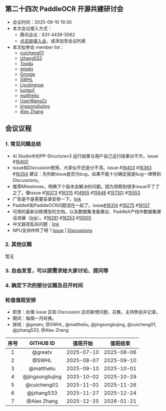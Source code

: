 ## 第二十四次 PaddleOCR 开源共建研讨会

* 会议时间：2025-09-10 19:30
* 本次会议接入方式：
    * 腾讯会议：631-4439-5062
    * [点击链接入会](https://meeting.tencent.com/dm/ZFE1oGdfaigO)，或添加至会议列表
* 本次拟参会 member list：
    * [cuicheng01](https://github.com/cuicheng01)
    * [jzhang533](https://github.com/jzhang533)
    * [Topdu](https://github.com/Topdu)
    * [greatv](https://github.com/greatv)
    * [Gmgge](https://github.com/Gmgge)
    * [SWHL](https://github.com/SWHL)
    * [Liyulingyue](https://github.com/Liyulingyue)
    * [luotao1](https://github.com/luotao1)
    * [mattheliu](https://github.com/mattheliu)
    * [UserWangZz](https://github.com/UserWangZz)
    * [jingsongliujing](https://github.com/jingsongliujing)
    * [Alex Zhang](https://github.com/openvino-book)

## 会议议程

### 1. 常见问题总结

- AI Studio中的PP-Structurev3 运行结果与用户自己运行结果对不齐。issue #[16400](https://github.com/PaddlePaddle/PaddleOCR/issues/16400)
- Issue和Discussion使用，大家似乎还是分不清。issue #[16403](https://github.com/PaddlePaddle/PaddleOCR/issues/16403) #[16363](https://github.com/PaddlePaddle/PaddleOCR/issues/16363) #[16354](https://github.com/PaddlePaddle/PaddleOCR/issues/16354) 建议：先判断issue是否为bug，如果不能十分确定就是bug一律移到Discussions。
- 推荐Milestones，明确下个版本会解决的问题。因为观察到很多issue不了了之了。像issue #[16373](https://github.com/PaddlePaddle/PaddleOCR/issues/16373) #[16315](https://github.com/PaddlePaddle/PaddleOCR/issues/16315) #[14955](https://github.com/PaddlePaddle/PaddleOCR/issues/14955) #[15848](https://github.com/PaddlePaddle/PaddleOCR/issues/15848) #[15730)](https://github.com/PaddlePaddle/PaddleOCR/issues/15730) #[15553](https://github.com/PaddlePaddle/PaddleOCR/issues/15553)
- 广告是不是需要妥善安排一下。[link](https://github.com/PaddlePaddle/PaddleOCR/issues/16322)
- PaddleX和PaddleOCR问题混在一起了。issue[#16314](https://github.com/PaddlePaddle/PaddleOCR/issues/16314) #[16275](https://github.com/PaddlePaddle/PaddleOCR/issues/16275) #[16137](https://github.com/PaddlePaddle/PaddleOCR/issues/16137)
- 可用的最新训练模型的文档，以及数据集准备建议、PaddleX产线中数据集建设进展（[link](https://aistudio.baidu.com/pipeline/mine/productionLineDataSet)）。#[16261](https://github.com/PaddlePaddle/PaddleOCR/issues/16261) #[16253](https://github.com/PaddlePaddle/PaddleOCR/issues/16253) #[15005](https://github.com/PaddlePaddle/PaddleOCR/issues/15005)
- 中文路径乱码问题：[link](https://github.com/PaddlePaddle/PaddleOCR/issues?q=state%3Aopen%20label%3A%22%E4%B8%AD%E6%96%87%E8%B7%AF%E5%BE%84%E4%B9%B1%E7%A0%81%22)
- NPU支持咋样了呀？[Issue](https://github.com/PaddlePaddle/PaddleOCR/issues?q=state%3Aopen%20label%3A%22NPU%22) | [Discussions](https://github.com/PaddlePaddle/PaddleOCR/discussions?discussions_q=label%3ANPU)

### 2. 其他议题

暂无


### 3. 自由发言，可以提需求给大家讨论、提问等

### 4. 确定下次的部分议题及召开时间

### 轮值值班安排

- 职责：处理 issue 区和 Discussion 区的新增问题，召集，主持例会并记录。
- 期间：每隔一月轮换。
- 排班：@greatv, @SWHL, @mattheliu, @jingsongliujing, @cuicheng01, @jzhang533, @Alex Zhang

序号|GITHUB ID|值班开始|值班结束
:------:|:------:|:------:|:------:
1|@greatv|2025-07-10|2025-08-06
2|@SWHL |2025-08-07|2025-09-10
3|@mattheliu |2025-09-10|2025-10-01
4|@jingsongliujing |2025-10-02|2025-10-29
5|@cuicheng01 |2025-11-01|2025-11-26
6|@jzhang533 |2025-11-27|2025-12-24
7|@Alex Zhang |2025-12-25|2026-01-21
